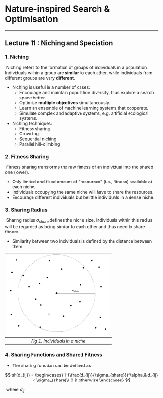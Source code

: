 # Nature-inspired Search & Optimisation

---

## Lecture 11 : Niching and Speciation



### 1. Niching

​	Niching refers to the formation of groups of individuals in a population. Individuals within a group are **similar** to each other, while individuals from different groups are very **different**.

- Niching is useful in a number of cases:
  - Encourage and maintain population diversity, thus explore a search space better.
  - Optimise **multiple objectives** simultaneously.
  - Learn an ensemble of machine learning systems that cooperate.
  - Simulate complex and adaptive systems, e.g. artificial ecological systems.
- Niching techniques:
  - Fitness sharing
  - Crowding
  - Sequential niching
  - Parallel hill-climbing



### 2. Fitness Sharing

​	Fitness sharing transforms the raw fitness of an individual into the shared one (lower).

- Only limited and fixed amount of "resources" (i.e., fitness) available at each niche.
- Individuals occupying the same niche will have to share the resources.
- Encourage different individuals but belittle individuals in a dense niche.



### 3. Sharing Radius

​	Sharing radius $\sigma_{share}$ defines the niche size. Individuals within this radius will be regarded as being similar to each other and thus need to share fitness.

- Similarity between two individuals is defined by the distance between them.

| <img src="NISO_Lecture 11.assets/Screenshot from 2020-02-25 10-41-40.png" alt="Screenshot from 2020-02-25 10-41-40" style="zoom: 50%;" /> |
| :----------------------------------------------------------: |
|               *Fig 1. Individuals in a niche*                |



### 4. Sharing Functions and Shared Fitness

- The sharing function can be defined as

$$
sh(d_{ij}) = \begin{cases}
    1-(\frac{d_{ij}}{\sigma_{share}})^\alpha,& d_{ij} < \sigma_{share}\\
    0 & otherwise
\end{cases}
$$

​		where $d_{ij}$

